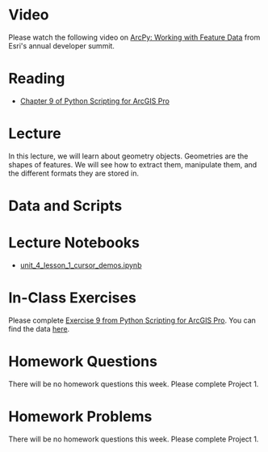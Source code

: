 # Video
Please watch the following video on [ArcPy: Working with Feature Data](https://www.youtube.com/watch?v=AtRfmQ5MlKo) from Esri's annual developer summit.

# Reading
- [Chapter 9 of Python Scripting for ArcGIS Pro](https://esripress.esri.com/display/index.cfm?fuseaction=display&websiteID=384&moduleID=12)

# Lecture
In this lecture, we will learn about geometry objects. Geometries are the shapes of features. We will see how to extract them, manipulate them, and the different formats they are stored in.

# Data and Scripts


# Lecture Notebooks
- [unit_4_lesson_1_cursor_demos.ipynb]()

# In-Class Exercises
Please complete [Exercise 9 from Python Scripting for ArcGIS Pro](https://learngis.maps.arcgis.com/home/item.html?id=f8e466f8f2c2481f9a3c820ccfc1c35f). You can find the data [here](https://learngis.maps.arcgis.com/home/item.html?id=ce6ad466cd064a7099ee65de7bba3a49).

# Homework Questions
There will be no homework questions this week. Please complete Project 1.

# Homework Problems
There will be no homework questions this week. Please complete Project 1.
 




